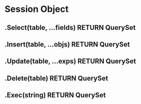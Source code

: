 # Session Object

## .Select(table, ...fields) RETURN QuerySet

## .Insert(table, ...objs) RETURN QuerySet

## .Update(table, ...exps) RETURN QuerySet

## .Delete(table) RETURN QuerySet

## .Exec(string) RETURN QuerySet

